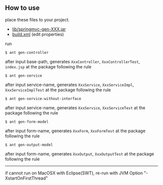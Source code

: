 ## How to use

place these files to your project.

 * [lib/springmvc-gen-XXX.jar][1]
 * [build.xml][2] (edit properties)

run

    $ ant gen-controller

after input base-path, generates `XxxController`, `XxxControllerTest`, `index.jsp` at the package following the rule

    $ ant gen-service

after input service-name, generates `XxxService`, `XxxServiceImpl`, `XxxServiceImplTest` at the package following the rule

    $ ant gen-service-without-interface

after input service-name, generates `XxxService`, `XxxServiceTest` at the package following the rule

    $ ant gen-form-model

after input form-name, generates `XxxForm`, `XxxFormTest` at the package following the rule

    $ ant gen-output-model

after input form-name, generates `XxxOutput`, `XxxOutputTest` at the package following the rule

----
if cannot run on MacOSX with Eclipse(SWT), re-run with JVM Option "-XstartOnFirstThread"


  [1]: https://github.com/downloads/making/springmvc-gen/springmvc-gen-0.2.0.jar
  [2]: https://github.com/downloads/making/springmvc-gen/build.xml